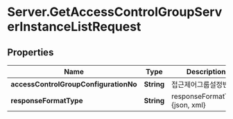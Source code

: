 # Server.GetAccessControlGroupServerInstanceListRequest

## Properties
Name | Type | Description | Notes
------------ | ------------- | ------------- | -------------
**accessControlGroupConfigurationNo** | **String** | 접근제어그룹설정번호 | 
**responseFormatType** | **String** | responseFormatType {json, xml} | [optional] 


